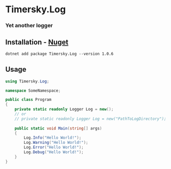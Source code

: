 # Timersky.Log    
### Yet another logger    

## Installation - [Nuget](https://www.nuget.org/packages/Timersky.Log)
```
dotnet add package Timersky.Log --version 1.0.6
```

## Usage
```csharp
using Timersky.Log;

namespace SomeNamespace;

public class Program
{
    private static readonly Logger Log = new();
    // or
    // private static readonly Logger Log = new("PathToLogDirectory");
    
    public static void Main(string[] args)
    {
        Log.Info("Hello World!");
        Log.Warning("Hello World!");
        Log.Error("Hello World!");
        Log.Debug("Hello World!");
    }
}
```
